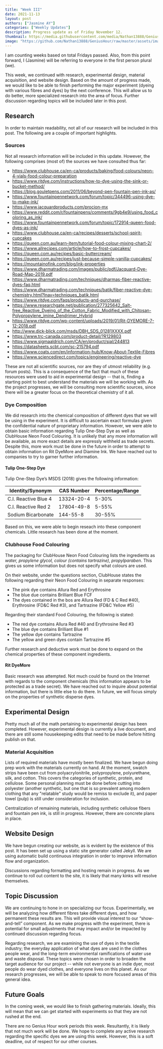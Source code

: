 ```yaml
---
title: "Week III"
date: 2021-11-13
layout: post
authors: ["Jasmine AY"]
categories: ["Weekly Updates"]
description: Progress update as of Friday November 12.
thumbnail: https://media.githubusercontent.com/media/Nathan13888/GeniusHour/master/assets/images/IMG_5205.jpg"
image: "https://github.com/Nathan13888/GeniusHour/raw/master/assets/images/IMG_5205.jpg"
---
```


I am counting weeks based on total Fridays passed. Also, from this point forward, I (Jasmine) will be referring to everyone in the first person plural (we).

This week, we continued with research, experimental design, material acquisition, and website design. Based on the amount of progress made, we would like to be able to finish performing the major experiment (dyeing with various fibres and dyes) by the next conference. This will allow us to do better, more specialized research into the area of focus. Further discussion regarding topics will be included later in this post.

## Research

In order to maintain readability, not all of our research will be included in this post. The following are a couple of important highlights.

### Sources

Not all research information will be included in this update. However, the following comprises (most of) the sources we have consulted thus far:

- https://www.clubhouse.ca/en-ca/products/baking/food-colours/neon-4-vials-food-colour-preparation
- https://www.ritdye.com/instructions/how-to-dye-using-the-sink-or-bucket-method/
- https://blog.gouletpens.com/2011/06/beyond-pen-fountain-pen-ink-as/
- https://www.fountainpennetwork.com/forum/topic/344496-using-dye-to-make-ink/
- https://www.jacquardproducts.com/procion-mx
- https://www.reddit.com/r/fountainpens/comments/9gb4e9/using_food_coloring_as_ink/
- https://www.fountainpennetwork.com/forum/topic/172914-queen-food-dyes-as-ink/
- https://www.clubhouse.ca/en-ca/recipes/desserts/school-spirit-cupcakes
- https://queen.com.au/learn-item/tutorial-food-colour-mixing-chart-2/
- https://www.allrecipes.com/article/how-to-frost-cupcakes/
- https://queen.com.au/recipes/basic-buttercream/
- https://queen.com.au/recipes/just-because-simple-vanilla-cupcakes/
- https://mountainofink.com/blog/ink-properties
- https://www.dharmatrading.com/images/public/pdf/Jacquard-Dye-Road-Map-2019.pdf
- https://www.dharmatrading.com/techniques/dharmas-fiber-reactive-dyes-faq.html
- https://www.dharmatrading.com/techniques/batik/fiber-reactive-dye-chemistry.html?lnav=techniques_batik.html
- https://www.ritdye.com/faqs/products-and-purchase/
- https://www.researchgate.net/publication/277325642_Salt-free_Reactive_Dyeing_of_the_Cotton_Fabric_Modified_with_Chitosan-Polypropylene_imine_Dendrimer_Hybrid
- https://www.ritdye.com/wp-content/uploads/2019/01/Rit-DYEMORE-7-12-2018.pdf
- http://www.dick-blick.com/msds/DBH_SDS_01281XXXX.pdf
- https://www.trc-canada.com/product-detail/?R129803
- https://www.sigmaaldrich.com/CA/en/product/sial/244813
- https://datasheets.scbt.com/sc-215794.pdf
- https://www.coats.com/en/information-hub/Know-About-Textile-Fibres
- https://www.sciencedirect.com/topics/engineering/reactive-dye

These are not all scientific sources, nor are they of utmost reliability (e.g. forum posts). This is a consequence of the fact that much of these resources were used to aid in experimental design -- that is, finding a starting point to best understand the materials we will be working with. As the project progresses, we will be consulting more scientific sources, since there will be a greater focus on the theoretical chemistry of it all.

### Dye Composition

We did research into the chemical composition of different dyes that we will be using in the experiment. It is difficult to ascertain exact formulas given the confidential nature of proprietary information. However, we were able to obtain basic information regarding Tulip One-Step Dye as well as ClubHouse Neon Food Colouring. It is unlikely that any more information will be available, as more exact details are expressly withheld as trade secrets. Despite this, more work must be done in the future in order to attempt to obtain information on Rit DyeMore and Diamine Ink. We have reached out to companies to try to garner further information.

#### Tulip One-Step Dye

Tulip One-Step Dye’s MSDS (2018) gives the following information:

Identity/Synonym | CAS Number | Percentage/Range
--------- | ---------- | ----------
C.I. Reactive Blue 4 | 13324-20-4 | 5-30%
C.I. Reactive Red 2 | 17804-49-8 | 5-55%
Sodium Bicarbonate | 144-55-8 | 30-55%

Based on this, we were able to begin reseach into these component chemicals. Little research has been done at the moment.

### Clubhouse Food Colouring

The packaging for ClubHouse Neon Food Colouring lists the ingredients as *water, propylene glycol, colour (contains tartrazine), propylparaben*. This gives us some information but does not specify what colours are used.

On their website, under the questions section, ClubHouse states the following regarding their Neon Food Colouring in separate responses:

- The pink dye contains Allura Red and Erythrosine
- The blue due contains Brilliant Blue FCF
- The dyes contained in the bos are Allura Red (FD & C Red #40), Erythrosine (FD&C Red #3), and Tartrazine (FD&C Yellow #5)

Regarding their standard Food Colouring, the following is stated:

- The red dye contains Allura Red #40 and Erythrosine Red #3
- The blue dye contains Brilliant Blue #1
- The yellow dye contains Tartrazine
- The yellow and green dyes contain Tartrazine #5

Further research and deductive work must be done to expand on the chemical properties of these component ingredients.

#### Rit DyeMore

Basic research was attempted. Not much could be found on the Internet with regards to the component chemicals (this information appears to be protected as a trade secret). We have reached out to inquire about potential information, but there is little else to do there. In future, we will focus simply on the properties of synthetic disperse dyes.

## Experimental Design

Pretty much all of the math pertaining to experimental design has been completed. However, experimental design is currently a live document, and there are still some housekeeping edits that need to be made before hitting publish on that.

### Material Acquisition

Lists of required materials have mostly been finalized. We have begun doing prep work with the materials currently on hand. At the moment, swatch strips have been cut from polyacrylonitrile, polypropylene, polyurethane, silk, and cotton. This covers the categories of synthetic, protein, and cellulose. Some personal planning must be done before cutting into polyester (another synthetic, but one that is so prevalent among modern clothing that any "relatable" study would be remiss to exclude it), and paper towel (pulp) is still under consideration for inclusion.

Centralization of remaining materials, including synthetic cellulose fibers and fountain pen ink, is still in progress. However, there are concrete plans in place.

## Website Design

We have begun creating our website, as is evident by the existence of this post. It has been set up using a static site generator called Jekyll. We are using automatic build continuous integration in order to improve information flow and organization.

Discussions regarding formatting and hosting remain in progress. As we continue to roll out content to the site, it is likely that many kinks will resolve themselves.

## Topic Discussion

We are continuing to hone in on specializing our focus. Experimentally, we will be analyzing how different fibres take different dyes, and how permanent these results are. This will provide visual interest to our “show-and-tell” component. As we make progress with the experiment, there is potential for small adjustments that may impact and/or be impacted by continued discussion regarding focus.

Regarding research, we are examining the use of dyes in the textile industry; the everyday application of what dyes are used in the clothes people wear, and the long-term environmental ramifications of water use and waste disposal. These topics were chosen in order to broaden the target audience for our project -- while not everyone is an indie dyer, most people do wear dyed clothes, and everyone lives on this planet. As our research progresses, we will be able to speak to more focused areas of this general idea.

## Future Goals

In the coming week, we would like to finish gathering materials. Ideally, this will mean that we can get started with experiments so that they are not rushed at the end.

There are no Genius Hour work periods this week. Resultantly, it is likely that not much work will be done. We hope to complete any active research regarding the specific dyes we are using this week. However, this is a soft deadline, out of respect for our other courses.
